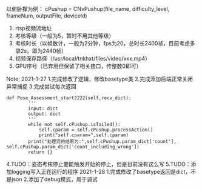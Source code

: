 以俯卧撑为例：
cPushup = CNvPushup(file_name, difficulty_level, frameNum, outputFile, deviceId)

1. rtsp视频流地址
2. 考核等级（一般为5，暂时不用其他等级）
3. 考核时长（以帧数计，一般为2分钟，fps为20，总时长2400祯，目前考虑多录2s，即为2440帧）
4. 视频保存路径（/usr/local/tnkhxt/files/video/xxx.mp4）
5. GPU序号（已弃用但保留了相关接口，传整数0即可）

Note:
2021-1-27 
1.完成修改了逻辑，修改basetype类
2.完成添加后端正常关闭异常捕捉
3.完成尝试每次返回
```
def Pose_Assessment_start2222(self,recv_dict):
        '''
        input: dict
        output: dict
        '''
        while not self.cPushup.isTailed():
            self.cparam = self.cPushup.processAction()
            print("self.cparam=",self.cparam)
        print("处理完的结果为:",self.cPushup.param_dict['count'], self.cPushup.param_dict['count_including_wrong'])
        return {}
```
4.TUDO：姿态考核停止要能触发开始的停止，但是目前没有这么写
5.TUDO：添加logging写入正在运行的程序
2021-1-28
1.完成修改了basetype返回是dict，不是json
2.添加了debug模式，用于调试